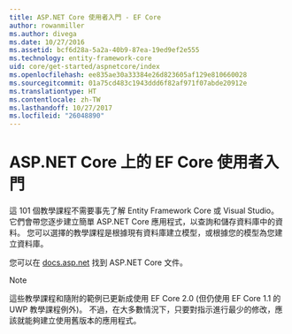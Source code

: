 ```yaml
---
title: ASP.NET Core 使用者入門 - EF Core
author: rowanmiller
ms.author: divega
ms.date: 10/27/2016
ms.assetid: bcf6d28a-5a2a-40b9-87ea-19ed9ef2e555
ms.technology: entity-framework-core
uid: core/get-started/aspnetcore/index
ms.openlocfilehash: ee835ae30a33384e26d823605af129e810660028
ms.sourcegitcommit: 01a75cd483c1943ddd6f82af971f07abde20912e
ms.translationtype: HT
ms.contentlocale: zh-TW
ms.lasthandoff: 10/27/2017
ms.locfileid: "26048890"
---
```

# <a name="getting-started-with-ef-core-on-aspnet-core"></a>ASP.NET Core 上的 EF Core 使用者入門

這 101 個教學課程不需要事先了解 Entity Framework Core 或 Visual Studio。 它們會帶您逐步建立簡單 ASP.NET Core 應用程式，以查詢和儲存資料庫中的資料。 您可以選擇的教學課程是根據現有資料庫建立模型，或根據您的模型為您建立資料庫。

您可以在 [docs.asp.net](https://docs.asp.net) 找到 ASP.NET Core 文件。

> [!NOTE]  
> 這些教學課程和隨附的範例已更新成使用 EF Core 2.0 (但仍使用 EF Core 1.1 的 UWP 教學課程例外)。 不過，在大多數情況下，只要對指示進行最少的修改，應該就能夠建立使用舊版本的應用程式。
